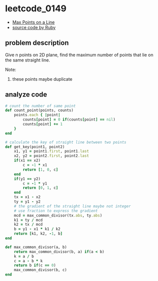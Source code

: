 # leetcode_0149

- [Max Points on a Line](https://leetcode.com/problems/max-points-on-a-line/)
- [source code by Ruby](leetcode_0149.rb)

## problem description

Give n points on 2D plane, find the maximum number of points that lie on the same straight line.

Note:

1. these points maybe duplicate

## analyze code

```ruby
# count the number of same point
def count_point(points, counts)
    points.each { |point|
        counts[point] = 0 if(counts[point] == nil)
        counts[point] += 1
    }
end
```

```ruby
# calculate the key of straight line between two points
def get_key(point1, point2)
    x1, y1 = point1.first, point1.last
    x2, y2 = point2.first, point2.last
    if(x1 == x2)
        c = -1 * x1
        return [1, 0, c]
    end
    if(y1 == y2)
        c = -1 * y1
        return [0, 1, c]
    end
    tx = x1 - x2
    ty = y1 - y2
    # the gradient of the straight line maybe not integer
    # use fraction to express the gradient
    mcd = max_common_divisor(tx.abs, ty.abs)
    k1 = ty / mcd
    k2 = tx / mcd
    b = y1 - x1 * k1 / k2
    return [k1, k2, -1, b]
end

def max_common_divisor(a, b)
    return max_common_divisor(b, a) if(a < b)
    k = a / b
    c = a - b * k
    return b if(c == 0)
    max_common_divisor(b, c)
end
```
